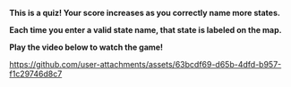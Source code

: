 **This is a quiz! Your score increases as you correctly name more states.**

**Each time you enter a valid state name, that state is labeled on the map.**

**Play the video below to watch the game!**





https://github.com/user-attachments/assets/63bcdf69-d65b-4dfd-b957-f1c29746d8c7


